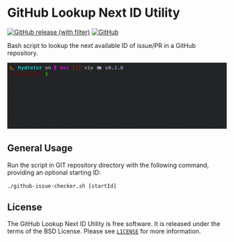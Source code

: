 # GitHub Lookup Next ID Utility

[![GitHub release (with filter)](https://img.shields.io/github/v/release/vjik/github-lookup-next-id)](#)
[![GitHub](https://img.shields.io/github/license/vjik/github-lookup-next-id)](#)

Bash script to lookup the next available ID of issue/PR in a GitHub repository.

[![](preview.gif)](#)

## General Usage 

Run the script in GIT repository directory with the following command, providing an optional starting ID:

```shell
./github-issue-checker.sh [startId]
```

## License

The GitHub Lookup Next ID Utility is free software. It is released under the terms of the BSD License.
Please see [`LICENSE`](./LICENSE.md) for more information.
